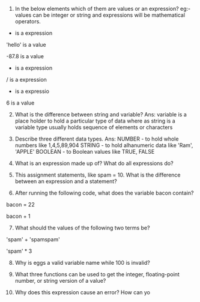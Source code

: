 1. In the below elements which of them are values or an expression? eg:- values can be integer or string and expressions will be mathematical operators.

* is a expression

'hello' is a value

-87.8  is a value

-  is a expression

/ is a expression

+ is a expressio

6 is a value

2. What is the difference between string and variable?
   Ans: variable is a place holder to hold a particular type of data where as string is a variable type usually holds sequence of elements or characters

3. Describe three different data types.
   Ans: NUMBER - to hold whole numbers like 1,4,5,89,904
        STRING - to hold alhanumeric data like 'Ram', 'APPLE'
        BOOLEAN - to Boolean values like TRUE, FALSE

4. What is an expression made up of? What do all expressions do?

5. This assignment statements, like spam = 10. What is the difference between an expression and a statement?

6. After running the following code, what does the variable bacon contain?

bacon = 22

bacon + 1

7. What should the values of the following two terms be?

'spam' + 'spamspam'

'spam' * 3

8. Why is eggs a valid variable name while 100 is invalid?

9. What three functions can be used to get the integer, floating-point number, or string version of a value?

10. Why does this expression cause an error? How can yo
